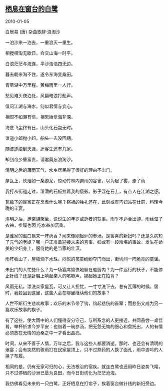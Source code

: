 <link href="../../../css/style.css" rel="stylesheet" type="text/css" />

## [栖息在窗台的白鹭](http://m.99csw.com/book/527/16954.html)

<span class="r">2010-01-05

<div class="poetry">

<span class="m">白居易 (唐)  杂曲歌辞·浪淘沙

一泊沙来一泊去，一重浪灭一重生。

相搅相淘无歇日，会交山海一时平。

白浪茫茫与海连，平沙浩浩四无边。

暮去朝来淘不住，遂令东海变桑田。

青草湖中万里程，黄梅雨里一人行。

愁见滩头夜泊处，风翻暗浪打船声。

借问江湖与海水，何似君情与妾心。

相恨不如潮有信，相思始觉海非深。

海底飞尘终有日，山头化石岂无时。

谁道小郎抛小妇，船头一去没回期。

随波逐浪到天涯，迁客生还有几家。

却到帝乡重富贵，请君莫忘浪淘沙。

</div>

<div class="p">

清明之后的薄雨天气，水乡居民得了很好的理由不出门。

屋瓦上，炊烟如一条游龙，惊动竹林内避雨的谷雀，以为起了雾，走了雨

我打从街道走过，湿滑的石板拉着我的瘦影。影子浮在石上，有点人在江湖之感。

瓦檐下的民家正在烹煮什么呢？祭祖的牲礼还在，此刻或有巧妇站在灶前，料理今晚的丰宴。

清明之后，邀亲族聚坐，说说生的年岁或逝者的轶事。雨季不适合出游，雨丝湿了衣袖，步履也因 吃水益加沉重。

是谁家的窗口飘来一阵药香？闻来像刚起炉的参汤。是窖喜的新妇吗？还是久病短了元气的老妪？哪一户正准备迎接未来的喜事，抑或有一段难堪的事故，发生在娇美的少妇身上，服侍她的是当家的壮汉。

雨阵收山了，屋檐滴下水珠。闷慌的孩童纷纷夺门而出，街坊间一阵脆亮的童谣。

未出门的人忙些什么？为一场宴席愉快地躲在庖厨内？为一件远行的袄子，不能停止针线？还是卧瞩上响起亲人的咳嗽声。挪起她正在拍背？

风雨无私，漂洗众家屋瓦，可又让人担忧，一寸寸洗下去，总有瓦薄的时候。届时，我若回到这里，这些人会在哪里继续他们的故事？

人世不断衍生悲欢故事；欢乐的末节带了钩，钩起悲伤的首章；而悲伤又成为另一篇欢乐故事的楔子。

有了这些，使大雨中的人们懂得安分守己，与所系念的人更接近，共同品尝一桌佳肴，举杯祈求今岁平安：也借着一碗参汤，把无怨无悔的细心和盘托出，人的有情必须放在无情的沧桑之中一才看出晶亮。

时间，从来不善于人情，万年之后，我与这些人都要消逝。那时、也还会有清明的飨宴；会有突然的骤雨打在民家屋顶上，只不过熬药的人换了面孔，雨中游吟的人换了布履。

相同的是，仍有无家可归的心，无法根治的宿疾。就连白鹭也还用昨日姿势飞翔，只不过停栖的沙洲已垦为良田，而今日街坊化为茫茫沧海。

我仿佛看见未来的一只白鹭，正好栖息在打帘子，挨着窗台做针线的新妇旁边。

</div>
